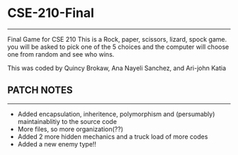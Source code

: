 # CSE-210-Final
---
Final Game for CSE 210
This is a Rock, paper, scissors, lizard, spock game. 
you will be asked to pick one of the 5 choices and the computer will choose one from random and see who wins.

This was coded by Quincy Brokaw, Ana Nayeli Sanchez, and Ari-john Katia

## PATCH NOTES
---

+ Added encapsulation, inheritence, polymorphism and (persumably) maintainablitiy to the source code
+ More files, so more organization(??)
+ Added 2 more hidden mechanics and a truck load of more codes
+ Added a new enemy type!!
